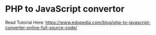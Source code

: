 PHP to JavaScript convertor
===================

Read Tutorial Here: https://www.edopedia.com/blog/php-to-javascript-converter-online-full-source-code/
